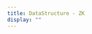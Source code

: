 ```yaml
---
title: DataStructure - ZK
display: ""
---
```


<SubNav/>

<ClientOnly>
  <Plum/>
</ClientOnly>

<ListPosts type="DataStructure"/>
